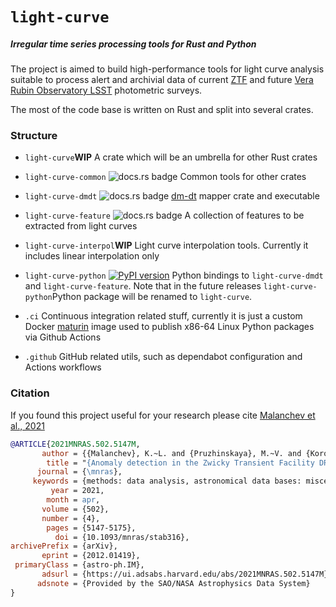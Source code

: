 # `light-curve`
##### Irregular time series processing tools for Rust and Python

The project is aimed to build high-performance tools for light curve analysis suitable to process alert and archivial data of current [ZTF](https://ztf.caltech.edu) and future [Vera Rubin Observatory LSST](https://lsst.org) photometric surveys.

The most of the code base is written on Rust and split into several crates.

### Structure

- `light-curve`**WIP** A crate which will be an umbrella for other Rust crates

- `light-curve-common` ![docs.rs badge](https://docs.rs/light-curve-common/badge.svg) Common tools for other crates

- `light-curve-dmdt` ![docs.rs badge](https://docs.rs/light-curve-dmdt/badge.svg) [dm-dt](https://arxiv.org/abs/1709.06257) mapper crate and executable

- `light-curve-feature` ![docs.rs badge](https://docs.rs/light-curve-feature/badge.svg) A collection of features to be extracted from light curves
- `light-curve-interpol`**WIP** Light curve interpolation tools. Currently it includes linear interpolation only
- `light-curve-python` [![PyPI version](https://badge.fury.io/py/light-curve-python.svg)](https://badge.fury.io/py/light-curve-python) Python bindings to `light-curve-dmdt` and `light-curve-feature`. Note that in the future releases `light-curve-python`Python package will be renamed to `light-curve`.
- `.ci` Continuous integration related stuff, currently it is just a custom Docker [maturin](https://github.com/pyo3/maturin) image used to publish x86-64 Linux Python packages via Github Actions
- `.github` GitHub related utils, such as dependabot configuration and Actions workflows

### Citation

If you found this project useful for your research please cite [Malanchev et al., 2021](https://ui.adsabs.harvard.edu/abs/2021MNRAS.502.5147M/abstract)

```bibtex
@ARTICLE{2021MNRAS.502.5147M,
       author = {{Malanchev}, K.~L. and {Pruzhinskaya}, M.~V. and {Korolev}, V.~S. and {Aleo}, P.~D. and {Kornilov}, M.~V. and {Ishida}, E.~E.~O. and {Krushinsky}, V.~V. and {Mondon}, F. and {Sreejith}, S. and {Volnova}, A.~A. and {Belinski}, A.~A. and {Dodin}, A.~V. and {Tatarnikov}, A.~M. and {Zheltoukhov}, S.~G. and {(The SNAD Team)}},
        title = "{Anomaly detection in the Zwicky Transient Facility DR3}",
      journal = {\mnras},
     keywords = {methods: data analysis, astronomical data bases: miscellaneous, stars: variables: general, Astrophysics - Instrumentation and Methods for Astrophysics, Astrophysics - Solar and Stellar Astrophysics},
         year = 2021,
        month = apr,
       volume = {502},
       number = {4},
        pages = {5147-5175},
          doi = {10.1093/mnras/stab316},
archivePrefix = {arXiv},
       eprint = {2012.01419},
 primaryClass = {astro-ph.IM},
       adsurl = {https://ui.adsabs.harvard.edu/abs/2021MNRAS.502.5147M},
      adsnote = {Provided by the SAO/NASA Astrophysics Data System}
}
```

